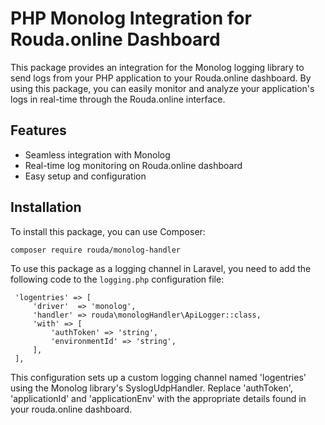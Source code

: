 # PHP Monolog Integration for Rouda.online Dashboard

This package provides an integration for the Monolog logging library to send logs from your PHP application to your Rouda.online dashboard. By using this package, you can easily monitor and analyze your application's logs in real-time through the Rouda.online interface.

## Features

- Seamless integration with Monolog
- Real-time log monitoring on Rouda.online dashboard
- Easy setup and configuration

## Installation

To install this package, you can use Composer:

```
composer require rouda/monolog-handler
```

To use this package as a logging channel in Laravel, you need to add the following code to the `logging.php` configuration file:

```
 'logentries' => [
     'driver'  => 'monolog',
     'handler' => rouda\monologHandler\ApiLogger::class,
     'with' => [
         'authToken' => 'string',
         'environmentId' => 'string',
     ],
 ],
```

This configuration sets up a custom logging channel named 'logentries' using the Monolog library's SyslogUdpHandler.
Replace 'authToken', 'applicationId' and 'applicationEnv' with the appropriate details found in your rouda.online dashboard.
